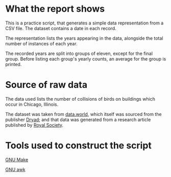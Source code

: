# What the report shows
This is a practice script, that generates a simple data representation from a CSV file. The dataset contains a date in each record.

The representation lists the years appearing in the data, alongside the total number of instances of each year.

The recorded years are split into groups of eleven, except for the final group. Before listing each group's yearly counts, an average for the group is printed.


# Source of raw data
The data used lists the number of collisions of birds on buildings which occur in Chicago, Illinois.

The dataset was taken from [data.world](https://data.world/animals/bird-building-collisions), which itself was sourced from the publisher [Dryad](https://doi.org/10.5061/dryad.8rr0498); and that data was generated from a research article published by [Royal Society](https://doi.org/10.1098/rspb.2019.0364).

# Tools used to construct the script
[GNU Make](https://www.gnu.org/software/make/)

[GNU awk](https://www.gnu.org/software/gawk/)
